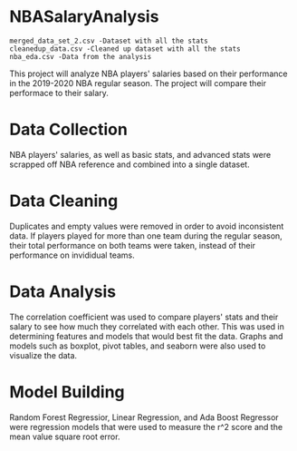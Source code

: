 # NBASalaryAnalysis
```
merged_data_set_2.csv -Dataset with all the stats
cleanedup_data.csv -Cleaned up dataset with all the stats
nba_eda.csv -Data from the analysis
```



This project will analyze NBA players' salaries based on their performance in the 2019-2020 NBA regular season. The project will compare their performace to their salary.

# Data Collection
NBA players' salaries, as well as basic stats, and advanced stats were scrapped off NBA reference and combined into a single dataset.

# Data Cleaning
Duplicates and empty values were removed in order to avoid inconsistent data. If players played for more than one team during the regular season, their total performance on both teams were taken, instead of their performance on invididual teams.

# Data Analysis
The correlation coefficient was used to compare players' stats and their salary to see how much they correlated with each other. This was used in determining features and models that would best fit the data. Graphs and models such as boxplot, pivot tables, and seaborn were also used to visualize the data.

# Model Building
Random Forest Regressior, Linear Regression, and Ada Boost Regressor were regression models that were used to measure the r^2 score and the mean value square root error.
